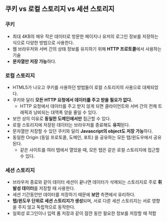 ## 쿠키 vs 로컬 스토리지 vs 세션 스토리지
### 쿠키
* 최대 4KB의 매우 작은 데이터로 방문한 페이지나 유저의 로그인 정보를 저장하는 식으로 다양한 방법으로 사용한다.
* 웹 브라우저와 서버 간의 상태 정보를 유지하기 위해 **HTTP 프로토콜**에서 사용하는 기술
* **문자열만 저장 가능**하다.

### 로컬 스토리지
* HTML5가 나오고 쿠키를 사용하던 방법들이 로컬 스토리지의 사용으로 대체되었다.
* 쿠키와 달리 **모든 HTTP 요청에서 데이터를 주고 받을 필요가 없다.**
  * HTTP 요청에서 데이터를 주고 받지 않게 되면 클라이언트와 서버 간의 전체 트래픽과 낭비되는 대역폭 양을 줄일 수 있다.
* 보안 상의 이유로 **동일한 도메인에서만** 접근할 수 있다.
* 로컬 스토리지에 저장된 데이터는 브라우저를 종료해도 **유지**된다.
* 문자열만 저장할 수 있던 쿠키와 달리 **Javascript의 object도 저장 가능**하다.
* 동일한 Origin (동일 프로토콜, 도메인, 포트) 을 공유하는 모든 탭/윈도우에서 공유된다.
  * 같은 사이트를 여러 탭에서 열었을 때, 모든 탭은 같은 로컬 스토리지에 접근할 수 있다.

### 세션 스토리지
* 브라우저 종료와 같이 데이터 세션이 끝나면 데이터가 삭제되는 스토리지로 주로 **휘발성 데이터**를 저장할 때 사용한다.
* 세션 기간동안만 데이터를 저장하기 때문에 **보안** 측면에서 유리하다.
* **탭/윈도우 단위로 세션 스토리지가 생성**되며, 서로 다른 세션 스토리지는 서로 영향을 주지 않고 독립적으로 동작한다.
* 일회성 로그인이나 입력 폼 저장과 같이 잠깐 동안 필요한 정보를 저장할 때 적합
